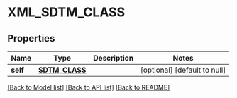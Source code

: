 # XML_SDTM_CLASS

## Properties
Name | Type | Description | Notes
------------ | ------------- | ------------- | -------------
**self** | [**SDTM_CLASS**](SdtmClass.md) |  | [optional] [default to null]

[[Back to Model list]](../README.md#documentation-for-models) [[Back to API list]](../README.md#documentation-for-api-endpoints) [[Back to README]](../README.md)


